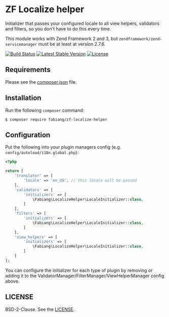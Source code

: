 # ZF Localize helper

Initializer that passes your configured locale to all view helpers, validators
and filters, so you don't have to do this every time.

This module works with Zend Framework 2 and 3, but
`zendframework/zend-servicemanager` must be at least at version 2.7.6.

[![Build Status](https://travis-ci.org/fabiang/zf-localize-helper.svg?branch=master)](https://travis-ci.org/fabiang/zf-localize-helper)
[![Latest Stable Version](https://poser.pugx.org/fabiang/zf-localize-helper/version)](https://packagist.org/packages/fabiang/zf-localize-helper)
[![License](https://poser.pugx.org/fabiang/zf-localize-helper/license)](https://packagist.org/packages/fabiang/zf-localize-helper)

## Requirements

Please see the [composer.json](composer.json) file.

## Installation

Run the following `composer` command:

```console
$ composer require fabiang/zf-localize-helper
```

## Configuration

Put the following into your plugin managers config (e.g. `config/autoload/i18n.global.php`):

```php
<?php

return [
    'translator' => [
        'locale' => 'en_US', // this locale will be passed
    ],
    'validators' => [
        'initializers' => [
            \Fabiang\LocalizeHelper\LocaleInitializer::class,
        ]
    ],
    'filters' => [
        'initializers' => [
            \Fabiang\LocalizeHelper\LocaleInitializer::class,
        ]
    ],
    'view_helpers' => [
        'initializers' => [
            \Fabiang\LocalizeHelper\LocaleInitializer::class,
        ]
    ]
];

```

You can configure the initializer for each type of plugin by removing or adding
it to the ValidatorManager/FilterManager/ViewHelperManager config above.


## LICENSE

BSD-2-Clause. See the [LICENSE](LICENSE.md).
